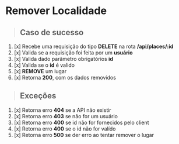 # Remover Localidade

> ## Caso de sucesso

1. [x] Recebe uma requisição do tipo **DELETE** na rota **/api/places/:id**
2. [x] Valida se a requisição foi feita por um **usuário**
3. [x] Valida dado parâmetro obrigatórios **id**
4. [x] Valida se o **id** é valido
5. [x] **REMOVE** um lugar
6. [x] Retorna **200**, com os dados removidos

> ## Exceções

1. [x] Retorna erro **404** se a API não existir
2. [x] Retorna erro **403** se não for um usuário
3. [x] Retorna erro **400** se id não for fornecidos pelo client
4. [x] Retorna erro **400** se o id não for valído
5. [x] Retorna erro **500** se der erro ao tentar remover o lugar